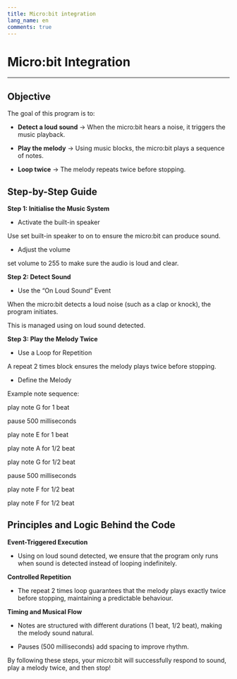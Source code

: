 ```yaml
---
title: Micro:bit integration
lang_name: en 
comments: true
---
```


# Micro:bit Integration

---

## Objective

The goal of this program is to:

- **Detect a loud sound** → When the micro:bit hears a noise, it triggers the music playback.

- **Play the melody** → Using music blocks, the micro:bit plays a sequence of notes.

- **Loop twice** → The melody repeats twice before stopping.

## Step-by-Step Guide

**Step 1: Initialise the Music System**

- Activate the built-in speaker

Use set built-in speaker to on to ensure the micro:bit can produce sound.

- Adjust the volume

set volume to 255 to make sure the audio is loud and clear.

**Step 2: Detect Sound**

- Use the “On Loud Sound” Event

When the micro:bit detects a loud noise (such as a clap or knock), the program initiates.

This is managed using on loud sound detected.

**Step 3: Play the Melody Twice**

- Use a Loop for Repetition

A repeat 2 times block ensures the melody plays twice before stopping.

- Define the Melody

Example note sequence:

play note G for 1 beat

pause 500 milliseconds

play note E for 1 beat

play note A for 1/2 beat

play note G for 1/2 beat

pause 500 milliseconds

play note F for 1/2 beat

play note F for 1/2 beat

## Principles and Logic Behind the Code

**Event-Triggered Execution**

- Using on loud sound detected, we ensure that the program only runs when sound is detected instead of looping indefinitely.

**Controlled Repetition**

- The repeat 2 times loop guarantees that the melody plays exactly twice before stopping, maintaining a predictable behaviour.

**Timing and Musical Flow**

- Notes are structured with different durations (1 beat, 1/2 beat), making the melody sound natural.

- Pauses (500 milliseconds) add spacing to improve rhythm.

By following these steps, your micro:bit will successfully respond to sound, play a melody twice, and then stop!